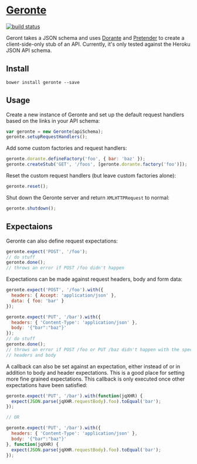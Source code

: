 # [Geronte][the-liar]

[![build status](https://travis-ci.org/heroku/geronte.svg?branch=master)](https://travis-ci.org/heroku/geronte)

Geront takes a JSON schema and uses [Dorante][dorante] and
[Pretender][pretender] to create a client-side-only stub of an API. Currently,
it's only tested against the Heroku JSON API schema.

## Install

`bower install geronte --save`

## Usage

Create a new instance of Geronte and set up the default request handlers based
on the links in your API schema:

```javascript
var geronte = new Geronte(apiSchema);
geronte.setupRequestHandlers();
```

Add some custom factories and request handlers:

```javascript
geronte.dorante.defineFactory('foo', { bar: 'baz' });
geronte.createStub('GET', '/foos', [geronte.dorante.factory('foo')]);
```

Reset the custom request handlers (but leave custom factories alone):

```javascript
geronte.reset();
```

Shut down the Geronte server and return `XMLHTTPRequest` to normal:

```javascript
geronte.shutdown();
```

## Expectaions

Geronte can also define request expectations:

```js
geronte.expect('POST', '/foo');
// do stuff
geronte.done();
// throws an error if POST /foo didn't happen
```

Expectations can be made against request headers, body and form data:

```js
geronte.expect('POST', '/foo').with({
  headers: { Accept: 'application/json' },
  data: { foo: 'bar' }
});

geronte.expect('PUT', '/bar').with({
  headers: { 'Content-Type': 'application/json' },
  body: '{"bar":"baz"}'
});
// do stuff
geronte.done();
// throws an error if POST /foo or PUT /baz didn't happen with the specified
// headers and body
```

A callback can also be set against an expectation, either instead of or in
addition to body and header expectations. This is a good place for setting more
fine grained expectations. This callback is only executed once other
expectations have been satisfied:

```js
geronte.expect('PUT', '/bar').with(function(jqXHR) {
  expect(JSON.parse(jqXHR.requestBody).foo).toEqual('bar');
});

// OR

geronte.expect('PUT', '/bar').with({
  headers: { 'Content-Type': 'application/json' },
  body: '{"bar":"baz"}'
}, function(jqXHR) {
  expect(JSON.parse(jqXHR.requestBody).foo).toEqual('bar');
});
```


[Pretender]: https://github.com/trek/pretender
[dorante]: https://github.com/jclem/dorante
[the-liar]: http://en.wikipedia.org/wiki/The_Liar_(Corneille)

